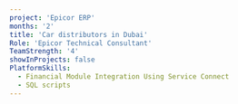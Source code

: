 ```yaml
---
project: 'Epicor ERP'
months: '2'
title: 'Car distributors in Dubai'
Role: 'Epicor Technical Consultant'
TeamStrength: '4'
showInProjects: false
PlatformSkills:
  - Financial Module Integration Using Service Connect
  - SQL scripts
---
```


